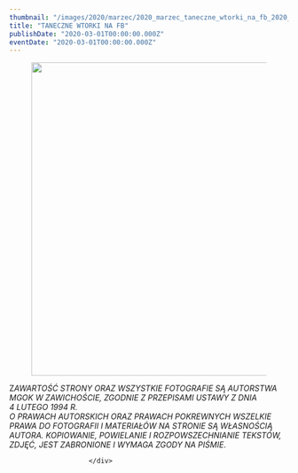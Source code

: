 ```yaml
---
thumbnail: "/images/2020/marzec/2020_marzec_taneczne_wtorki_na_fb_2020_03_taneczne_wtorki_na_fb_info-o-starcie-pierwszych-zajeć-tanecznych-1.jpg"
title: "TANECZNE WTORKI NA FB"
publishDate: "2020-03-01T00:00:00.000Z"
eventDate: "2020-03-01T00:00:00.000Z"
---
```


<div class="entry-content">
							
							
<figure class="wp-block-image size-large"><img fetchpriority="high" decoding="async" width="800" height="566" src="/images/2020/marzec/2020_marzec_taneczne_wtorki_na_fb_2020_03_taneczne_wtorki_na_fb_info-o-starcie-pierwszych-zajeć-tanecznych-1.jpg" alt="" class="wp-image-7366" srcset="/images/2020/marzec/2020_marzec_taneczne_wtorki_na_fb_2020_03_taneczne_wtorki_na_fb_info-o-starcie-pierwszych-zajeć-tanecznych-1.jpg 800w, /images/2020/marzec/info-o-starcie-pierwszych-zajeć-tanecznych-1-300x212.jpg 300w, /images/2020/marzec/info-o-starcie-pierwszych-zajeć-tanecznych-1-768x543.jpg 768w" sizes="(max-width: 800px) 100vw, 800px"></figure>



<p class="has-text-align-center"> Z<em>AWARTOŚĆ STRONY ORAZ WSZYSTKIE FOTOGRAFIE SĄ AUTORSTWA MGOK W ZAWICHOŚCIE, ZGODNIE Z PRZEPISAMI USTAWY Z DNIA&nbsp;</em><br><em>4 LUTEGO 1994 R.<br>O  PRAWACH AUTORSKICH ORAZ PRAWACH POKREWNYCH WSZELKIE PRAWA DO FOTOGRAFII  I MATERIAŁÓW NA STRONIE SĄ WŁASNOŚCIĄ AUTORA. KOPIOWANIE, POWIELANIE I  ROZPOWSZECHNIANIE TEKSTÓW, ZDJĘĆ, JEST ZABRONIONE I WYMAGA ZGODY NA  PIŚMIE</em>.  </p>
						
						</div>
